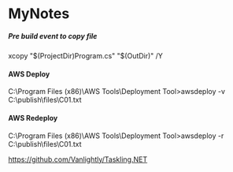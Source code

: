 # MyNotes
##### Pre build event to copy file
xcopy "$(ProjectDir)Program.cs" "$(OutDir)" /Y


#### AWS Deploy
C:\Program Files (x86)\AWS Tools\Deployment Tool>awsdeploy -v C:\publish\files\C01.txt

#### AWS Redeploy
C:\Program Files (x86)\AWS Tools\Deployment Tool>awsdeploy -r C:\publish\files\C01.txt



https://github.com/Vanlightly/Taskling.NET

